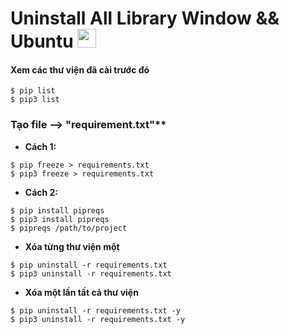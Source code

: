 # Uninstall All Library Window && Ubuntu <img src="https://emoji.slack-edge.com/T0172CCPGUW/party-blob/d7253707fa13e9ee.gif" width="30"/>

#### Xem các thư viện đã cài trước đó
```
$ pip list
$ pip3 list
```

### Tạo file --> "requirement.txt"**
- **Cách 1:**
```
$ pip freeze > requirements.txt
$ pip3 freeze > requirements.txt
```
- **Cách 2:**
```
$ pip install pipreqs
$ pip3 install pipreqs
$ pipreqs /path/to/project
```

- **Xóa từng thư viện một**
```
$ pip uninstall -r requirements.txt
$ pip3 uninstall -r requirements.txt
```
- **Xóa một lần tất cả thư viện**
```
$ pip uninstall -r requirements.txt -y
$ pip3 uninstall -r requirements.txt -y
```
